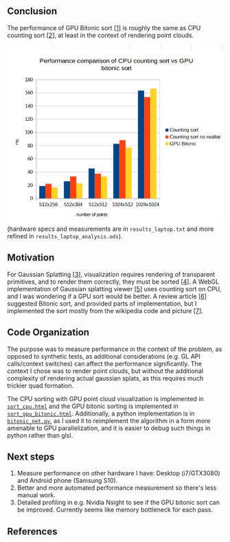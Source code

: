 ## Conclusion

The performance of GPU Bitonic sort [[1]] is roughly the same as CPU counting sort [[2]], at least in the context of rendering point clouds.

![Results chart](results_laptop_chart.png)
(hardware specs and measurements are in `results_laptop.txt` and more refined in `results_laptop_analysis.ods`).

## Motivation
For Gaussian Splatting [[3]], visualization requires rendering of transparent primitives, and to render them correctly, they must be sorted [[4]]. A WebGL implementation of Gaussian splatting viewer [[5]] uses counting sort on CPU, and I was wondering if a GPU sort would be better. A review article [[6]] suggested Bitonic sort, and provided parts of implementation, but I implemented the sort mostly from the wikipedia code and picture [[7]].

## Code Organization
The purpose was to measure performance in the context of the problem, as opposed to synthetic tests, as additional considerations (e.g. GL API calls/context switches) can affect the performance significantly. The context I chose was to render point clouds, but without the additional complexity of rendering actual gaussian splats, as this requires much trickier quad formation.

The CPU sorting with GPU point cloud visualization is implemented in [`sort_cpu.html`](sort_cpu.html) and the GPU bitonic sorting is implemented in [`sort_gpu_bitonic.html`](sort_gpu_bitonic.html). Additionally, a python implementation is in [`bitonic_net.py`](bitonic_net.py), as I used it to reimplement the algorithm in a form more amenable to GPU parallelization, and it is easier to debug such things in python rather than glsl.

## Next steps
1. Measure performance on other hardware I have: Desktop (i7/GTX3080) and Android phone (Samsung S10).
2. Better and more automated performance measurement so there's less manual work.
3. Detailed profiling in e.g. Nvidia Nsight to see if the GPU bitonic sort can be improved. Currently seems like memory bottleneck for each pass.

## References

[1]: https://en.wikipedia.org/wiki/Bitonic_sorter

[2]: https://en.wikipedia.org/wiki/Counting_sort

[3]: https://repo-sam.inria.fr/fungraph/3d-gaussian-splatting/

[4]: https://shaderfun.com/2020/09/20/why-transparency-is-hard/

[5]: https://github.com/antimatter15/splat/

[6]: <https://developer.nvidia.com/gpugems/gpugems2/part-vi-simulation-and-numerical-algorithms/chapter-46-improved-gpu-sorting>

[7]: https://en.wikipedia.org/wiki/Bitonic_sorter#How_the_algorithm_works
